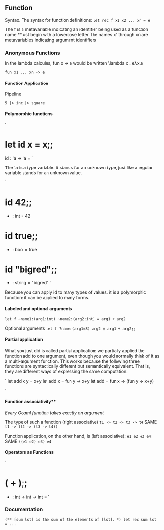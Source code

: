 ## Function

Syntax. The syntax for function definitions:
`
let rec f x1 x2 ... xn = e
`

The f is a metavariable indicating an identifier being used as a function name ** ust begin with a lowercase letter 
The names x1 through xn are metavariables indicating argument identifiers

### Anonymous Functions

In the lambda calculus, fun x -> e would be written \lambda x . eλx.e

`
fun x1 ... xn -> e
`

#### Function Application

Pipeline

`
5 |> inc |> square
`

#### Polymorphic functions
`
# let id x = x;;
id : 'a -> 'a = <fun>
`

The 'a is a type variable: it stands for an unknown type, just like a regular variable stands for an unknown value.

`
# id 42;;
- : int = 42

# id true;;
- : bool = true

# id "bigred";;
- : string = "bigred"
`

Because you can apply id to many types of values. it is a  polymorphic function: it can be applied to many forms.

#### Labeled and optional arguments

`
let f ~name1:(arg1:int) ~name2:(arg2:int) = arg1 + arg2
`

Optional arguments
`
let f ?name:(arg1=8) arg2 = arg1 + arg2;;
`

#### Partial application

What you just did is called partial application: we partially applied the function add to one argument, even though you would normally think of it as a multi-argument function. This works because the following three functions are syntactically different but semantically equivalent. That is, they are different ways of expressing the same computation:

`
let add x y = x+y
let add x = fun y -> x+y
let add = fun x -> (fun y -> x+y)

`

#### Function associativity**
*Every Ocaml function takes exactly on argument*

The type of such a function (right associative)
`t1 -> t2 -> t3 -> t4` SAME `t1 -> (t2 -> (t3 -> t4))`

Function application, on the other hand, is (left associative):
`e1 e2 e3 e4` SAME `((e1 e2) e3) e4`

#### Operators as Functions

`
# ( + );;
- : int -> int -> int = <fun>
`

### Documentation

`
(** [sum lst] is the sum of the elements of [lst]. *)
let rec sum lst = ...
`
